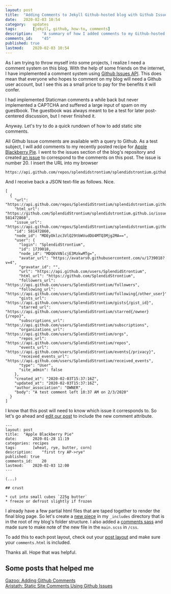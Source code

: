 ```yaml
---
layout: post
title: 	"Adding Comments to Jekyll Github-hosted blog with Github Issues"
date:	2020-02-03 10:54
category:	updates
tags:		[jekyll, github, how-to, comments] 
description: 	"A summary of how I added comments to my Github-hosted blog; albeit by requiring people to use a Github-account to interact with the comment-page"
comments_id:	"45"
published: true
lastmod:	2020-02-03 10:54
---
```


As I am trying to throw myself into some projects, I realize I need a comment system on this blog. With the help of some friends on the internet, I have implemented a comment system using [Github Issues API](https://developer.github.com/v3/issues/). This does mean that everyone who hopes to comment on my blog will need a Github user account, but I see this as a small price to pay for the benefits it will confer.

I had implemented Staticman comments a while back but never implemented a CAPTCHA and suffered a large input of spam on my guestbook. The guestbook was always meant to be a test for later post-centered discussion, but I never finished it. 

Anyway. Let's try to do a quick rundown of how to add static site comments.

All Github Issue comments are available with a query to Github. As a test subject, I will add comments to my recently posted recipe for [Apple Blackberry Pie](https://nan.nyc/recipes/apple-blackberry-pie). I went to the issues section of the blog's repository and created [an issue](https://github.com/SplendidStrontium/splendidstrontium.github.io/issues/20) to correspond to the comments on this post. The issue is number 20. I insert the URL into my browser

    https://api.github.com/repos/splendidstrontium/splendidstrontium.github.io/issues/20/comments

And I receive back a JSON text-file as follows. Nice.

    [
      {
        "url": "https://api.github.com/repos/SplendidStrontium/splendidstrontium.github.io/issues/comments/581472860",
        "html_url": "https://github.com/SplendidStrontium/splendidstrontium.github.io/issues/20#issuecomment-581472860",
        "issue_url": "https://api.github.com/repos/SplendidStrontium/splendidstrontium.github.io/issues/20",
        "id": 581472860,
        "node_id": "MDEyOklzc3VlQ29tbWVudDU4MTQ3Mjg2MA==",
        "user": {
          "login": "SplendidStrontium",
          "id": 1739018,
          "node_id": "MDQ6VXNlcjE3MzkwMTg=",
          "avatar_url": "https://avatars0.githubusercontent.com/u/1739018?v=4",
          "gravatar_id": "",
          "url": "https://api.github.com/users/SplendidStrontium",
          "html_url": "https://github.com/SplendidStrontium",
          "followers_url": "https://api.github.com/users/SplendidStrontium/followers",
          "following_url": "https://api.github.com/users/SplendidStrontium/following{/other_user}",
          "gists_url": "https://api.github.com/users/SplendidStrontium/gists{/gist_id}",
          "starred_url": "https://api.github.com/users/SplendidStrontium/starred{/owner}{/repo}",
          "subscriptions_url": "https://api.github.com/users/SplendidStrontium/subscriptions",
          "organizations_url": "https://api.github.com/users/SplendidStrontium/orgs",
          "repos_url": "https://api.github.com/users/SplendidStrontium/repos",
          "events_url": "https://api.github.com/users/SplendidStrontium/events{/privacy}",
          "received_events_url": "https://api.github.com/users/SplendidStrontium/received_events",
          "type": "User",
          "site_admin": false
        },
        "created_at": "2020-02-03T15:37:16Z",
        "updated_at": "2020-02-03T15:37:16Z",
        "author_association": "OWNER",
        "body": "A test comment left 10:37 AM on 2/3/2020"
      }
    ]

I know that this post will need to know which issue it corresponds to. So let's go ahead and [edit our post](https://raw.githubusercontent.com/SplendidStrontium/splendidstrontium.github.io/master/_posts/recipes/2020-01-28-apple-blackberry-pie.md) to include the new comment attribute.

    ---
    layout: post
    title: 	"Apple Blackberry Pie"
    date:		2020-01-28 11:19
    categories:	recipes
    tags:		[wheat, rye, butter, corn] 
    description: 	"first try AP->rye"
    published: true
    comments_id:	20
    lastmod:	2020-02-03 12:00
    ---
    
    (...)
    
    ## crust
    
    * cut into small cubes `225g butter`
    * freeze or defrost slightly if frozen

I already have a few partial html files that are taped together to render the final blog page. So let's create a [new piece](https://github.com/SplendidStrontium/splendidstrontium.github.io/blob/master/_includes/comments.html) in my `_includes` directory that is in the root of my blog's folder structure. I also added a [comments sass](https://github.com/SplendidStrontium/splendidstrontium.github.io/blob/master/_sass/_comments.scss) and made sure to make note of the new file in the `main.scss` in `/css`.

To add this to each post layout, check out your [post layout](https://github.com/SplendidStrontium/splendidstrontium.github.io/blob/master/_layouts/post.html) and make sure your `comments.html` is included.

Thanks all. Hope that was helpful.

## Some posts that helped me

[Gazoo: Adding Github Comments](http://donw.io/post/github-comments/)<br>
[Aristath: Static Site Comments Using Github Issues](https://aristath.github.io/blog/static-site-comments-using-github-issues-api)
